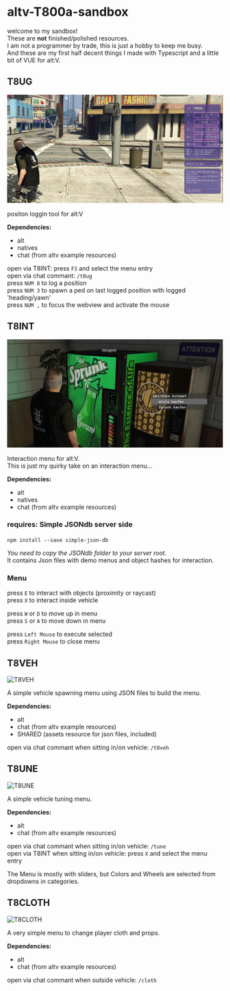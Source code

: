 # altv-T800a-sandbox
welcome to my sandbox! \
These are **not** finished/polished resources. \
I am not a programmer by trade, this is just a hobby to keep me busy. \
And these are my first half decent things I made with Typescript and a little bit of VUE for alt:V.


## T8UG
![T8UG](img/img_t8ug.png?raw=true "pos logging tool")

positon loggin tool for alt:V

**Dependencies:**
- alt
- natives
- chat (from altv example resources)

open via T8INT: press ```F3``` and select the menu entry \
open via chat commant: ```/t8ug```\
press ```NUM 0``` to log a position \
press ```NUM 3``` to spawn a ped on last logged position with logged 'heading/yawn' \
press ```NUM ,``` to focus the webview and activate the mouse


## T8INT
![T8INT](img/img_t8int.png?raw=true "interaction menu")

Interaction menu for alt:V. \
This is just my quirky take on an interaction menu...

**Dependencies:**
- alt
- natives
- chat (from altv example resources)

### requires: Simple JSONdb server side
```npm install --save simple-json-db```

*You need to copy the JSONdb folder to your server root.* \
It contains Json files with demo menus and object hashes for interaction.

### Menu
press ```E``` to interact with objects (proximity or raycast) \
press ```X``` to interact inside vehicle

press ```W``` or ```D``` to move up in menu \
press ```S``` or ```A``` to move down in menu

press ```Left Mouse``` to execute selected \
press ```Right Mouse``` to close menu


## T8VEH
![T8VEH](img/img_t8veh.png?raw=true "vehicle spawning menu")

A simple vehicle spawning menu using JSON files to build the menu.

**Dependencies:** 
- alt
- chat (from altv example resources)
- SHARED (assets resource for json files, included)

open via chat commant when sitting in/on vehicle: ```/t8veh```


## T8UNE
![T8UNE](img/img_t8une.png?raw=true "vehicle tuning menu")

A simple vehicle tuning menu.

**Dependencies:** 
- alt
- chat (from altv example resources)

open via chat commant when sitting in/on vehicle: ```/tune``` \
open via T8INT when sitting in/on vehicle: press ```X``` and select the menu entry

The Menu is mostly with sliders, but Colors and Wheels are selected from dropdowns in categories.


## T8CLOTH
![T8CLOTH](img/img_t8cloth.png?raw=true "player cloth and props menu")

A very simple menu to change player cloth and props.

**Dependencies:**
- alt
- chat (from altv example resources)

open via chat commant when outside vehicle: ```/cloth```
